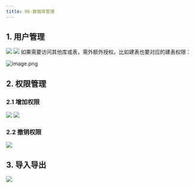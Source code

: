 ```yaml
---
title: 06-数据库管理
---
```


## 1. 用户管理

![](http://s3.airtlab.com/mysql/20220522221950.png)
![](http://s3.airtlab.com/mysql/20220522222004.png)
如果需要访问其他库或表，需外额外授权。比如建表也要对应的建表权限：

![image.png](http://s3.airtlab.com/mysql/1661781061517-827578e9-b541-4f95-a53f-482cec80b3dd.png)

## 2. 权限管理

### 2.1 增加权限

![](http://s3.airtlab.com/mysql/20220522222117.png)
![](http://s3.airtlab.com/mysql/20220522222129.png)

### 2.2 撤销权限

![](http://s3.airtlab.com/mysql/20220522222137.png)

## 3. 导入导出

![](http://s3.airtlab.com/mysql/20220522222145.png)

